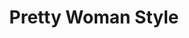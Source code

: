---
title: "Pretty Woman Style"
url: /san-vicente-del-raspeig/pretty-woman-style/
shop: Kleidung
---